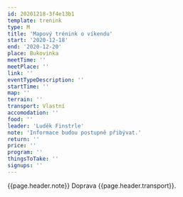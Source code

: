 ```yaml
---
id: 20201218-3f4e13b1
template: trenink
type: M
title: 'Mapový trénink o víkendu'
start: '2020-12-18'
end: '2020-12-20'
place: Bukovinka
meetTime: ''
meetPlace: ''
link: ''
eventTypeDescription: ''
startTime: ''
map: ''
terrain: ''
transport: Vlastní
accomodation: ''
food: ''
leader: 'Luděk Finstrle'
note: 'Informace budou postupně přibývat.'
return: ''
price: ''
program: ''
thingsToTake: ''
signups: ''
---
```


{{page.header.note}}
 Doprava {{page.header.transport}}.
